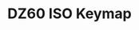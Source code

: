 ---
layout: layouts/keymapdb_entry.njk
OS: []
keymap_author: tarnjotsingh
firmware: QMK
hasHomeRowMods: False
hasLetterOnThumb: False
hasVerticalCombos: False
keymap_image: https://i.imgur.com/UV0t6aL.png
imageDate: idk
keyCount: 62
keyboard: DZ60
languages: ['English']
layerCount: 3
title: "DZ60 ISO Keymap"
split: False
stagger: row
summary: 
keymap_url: https://github.com/tarnjotsingh/qmk_firmware/tree/master/keyboards/dz60/keymaps/tarnjotsingh
writeup: https://github.com/tarnjotsingh/qmk_firmware/tree/master/keyboards/dz60/keymaps/tarnjotsingh/readme.md
---